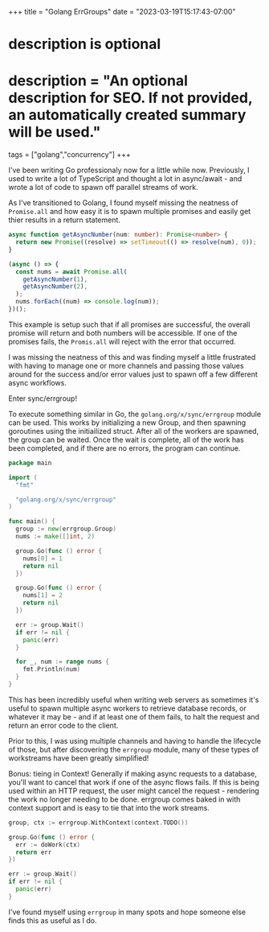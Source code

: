 +++
title = "Golang ErrGroups"
date = "2023-03-19T15:17:43-07:00"

#
# description is optional
#
# description = "An optional description for SEO. If not provided, an automatically created summary will be used."

tags = ["golang","concurrency"]
+++

I've been writing Go professionaly now for a little while now. Previously, I used to write a lot of TypeScript and thought a lot in async/await - and wrote a lot of code to spawn off parallel streams of work.

As I've transitioned to Golang, I found myself missing the neatness of `Promise.all` and how easy it is to spawn multiple promises and easily get thier results in a return statement.

```ts
async function getAsyncNumber(num: number): Promise<number> {
  return new Promise((resolve) => setTimeout(() => resolve(num), 0));
}

(async () => {
  const nums = await Promise.all(
    getAsyncNumber(1),
    getAsyncNumber(2),
  );
  nums.forEach((num) => console.log(num));
})();
```

This example is setup such that if all promises are successful, the overall promise will return and both numbers will be accessible. If one of the promises fails, the `Promis.all` will reject with the error that occurred.

I was missing the neatness of this and was finding myself a little frustrated with having to manage one or more channels and passing those values around for the success and/or error values just to spawn off a few different async workflows.

Enter sync/errgroup!

To execute something similar in Go, the `golang.org/x/sync/errgroup` module can be used.
This works by initializing a new Group, and then spawning goroutines using the initiailized struct. After all of the workers are spawned, the group can be waited.
Once the wait is complete, all of the work has been completed, and if there are no errors, the program can continue.

```go
package main

import (
  "fmt"

  "golang.org/x/sync/errgroup"
)

func main() {
  group := new(errgroup.Group)
  nums := make([]int, 2)

  group.Go(func () error {
    nums[0] = 1
    return nil
  })

  group.Go(func () error {
    nums[1] = 2
    return nil
  })

  err := group.Wait()
  if err != nil {
    panic(err)
  }

  for _, num := range nums {
    fmt.Println(num)
  }
}
```

This has been incredibly useful when writing web servers as sometimes it's useful to spawn multiple async workers to retrieve database records, or whatever it may be - and if at least one of them fails, to halt the request and return an error code to the client.

Prior to this, I was using multiple channels and having to handle the lifecycle of those, but after discovering the `errgroup` module, many of these types of workstreams have been greatly simplified!

Bonus: tieing in Context!
Generally if making async requests to a database, you'll want to cancel that work if one of the async flows fails. If this is being used within an HTTP request, the user might cancel the request - rendering the work no longer needing to be done.
errgroup comes baked in with context support and is easy to tie that into the work streams.

```go
group, ctx := errgroup.WithContext(context.TODO())

group.Go(func () error {
  err := doWork(ctx)
  return err
})

err := group.Wait()
if err != nil {
  panic(err)
}

```

I've found myself using `errgroup` in many spots and hope someone else finds this as useful as I do.

